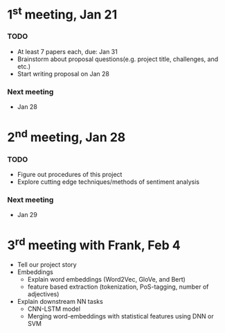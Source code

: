 # 1<sup>st</sup> meeting, Jan 21 
### TODO
- At least 7 papers each, due: Jan 31
- Brainstorm about proposal questions(e.g. project title, challenges, and etc.)
- Start writing proposal on Jan 28
### Next meeting
- Jan 28

# 2<sup>nd</sup> meeting, Jan 28
### TODO
- Figure out procedures of this project
- Explore cutting edge techniques/methods of sentiment analysis
### Next meeting
- Jan 29

# 3<sup>rd</sup> meeting with Frank, Feb 4
- Tell our project story
- Embeddings
	- Explain word embeddings (Word2Vec, GloVe, and Bert)
	- feature based extraction (tokenization, PoS-tagging, number of adjectives)
- Explain downstream NN tasks
	- CNN-LSTM model
	- Merging word-embeddings with statistical features using DNN or SVM